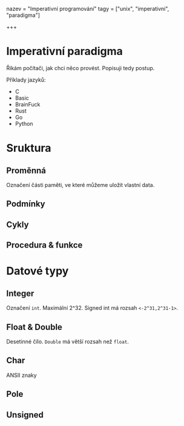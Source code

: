 nazev = "Imperativní programování"
tagy = ["unix", "imperativni", "paradigma"]

+++
# Imperativní paradigma

Říkám počítači, jak chci něco provést. Popisuji tedy postup.

Příklady jazyků:

- C
- Basic
- BrainFuck
- Rust
- Go
- Python

# Sruktura

## Proměnná

Označení části paměti, ve které můžeme uložit vlastní data.

## Podmínky

## Cykly

## Procedura & funkce

# Datové typy

## Integer

Označení `int`. Maximální 2^32. Signed int má rozsah `<-2^31,2^31-1>`.

## Float & Double

Desetinné čílo. `Double` má větší rozsah než `float`.

## Char

ANSII znaky

## Pole

## Unsigned


